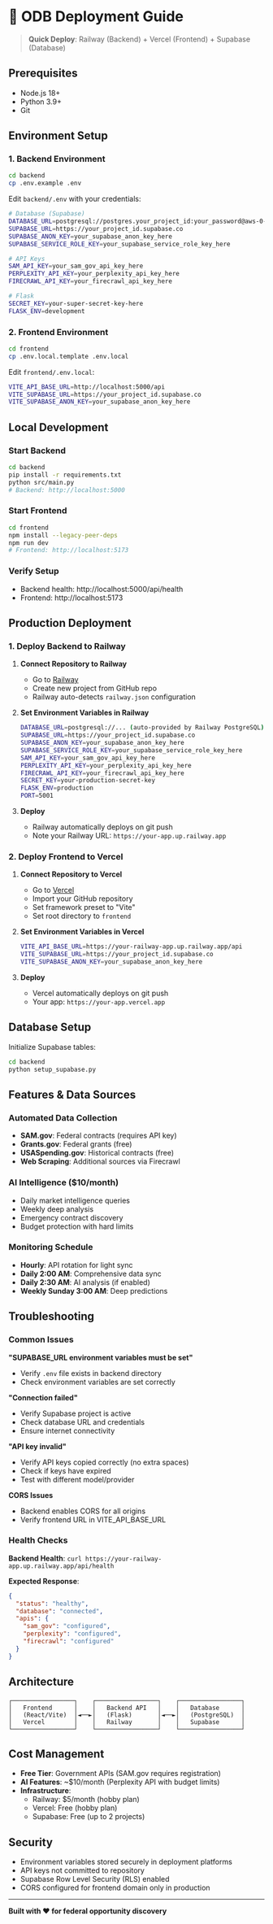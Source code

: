 # 🚀 ODB Deployment Guide

> **Quick Deploy**: Railway (Backend) + Vercel (Frontend) + Supabase (Database)

## Prerequisites

- Node.js 18+
- Python 3.9+
- Git

## Environment Setup

### 1. Backend Environment
```bash
cd backend
cp .env.example .env
```

Edit `backend/.env` with your credentials:
```bash
# Database (Supabase)
DATABASE_URL=postgresql://postgres.your_project_id:your_password@aws-0-us-east-1.pooler.supabase.com:5432/postgres
SUPABASE_URL=https://your_project_id.supabase.co
SUPABASE_ANON_KEY=your_supabase_anon_key_here
SUPABASE_SERVICE_ROLE_KEY=your_supabase_service_role_key_here

# API Keys
SAM_API_KEY=your_sam_gov_api_key_here
PERPLEXITY_API_KEY=your_perplexity_api_key_here
FIRECRAWL_API_KEY=your_firecrawl_api_key_here

# Flask
SECRET_KEY=your-super-secret-key-here
FLASK_ENV=development
```

### 2. Frontend Environment
```bash
cd frontend
cp .env.local.template .env.local
```

Edit `frontend/.env.local`:
```bash
VITE_API_BASE_URL=http://localhost:5000/api
VITE_SUPABASE_URL=https://your_project_id.supabase.co
VITE_SUPABASE_ANON_KEY=your_supabase_anon_key_here
```

## Local Development

### Start Backend
```bash
cd backend
pip install -r requirements.txt
python src/main.py
# Backend: http://localhost:5000
```

### Start Frontend
```bash
cd frontend
npm install --legacy-peer-deps
npm run dev
# Frontend: http://localhost:5173
```

### Verify Setup
- Backend health: http://localhost:5000/api/health
- Frontend: http://localhost:5173

## Production Deployment

### 1. Deploy Backend to Railway

1. **Connect Repository to Railway**
   - Go to [Railway](https://railway.app)
   - Create new project from GitHub repo
   - Railway auto-detects `railway.json` configuration

2. **Set Environment Variables in Railway**
   ```bash
   DATABASE_URL=postgresql://... (auto-provided by Railway PostgreSQL)
   SUPABASE_URL=https://your_project_id.supabase.co
   SUPABASE_ANON_KEY=your_supabase_anon_key_here
   SUPABASE_SERVICE_ROLE_KEY=your_supabase_service_role_key_here
   SAM_API_KEY=your_sam_gov_api_key_here
   PERPLEXITY_API_KEY=your_perplexity_api_key_here
   FIRECRAWL_API_KEY=your_firecrawl_api_key_here
   SECRET_KEY=your-production-secret-key
   FLASK_ENV=production
   PORT=5001
   ```

3. **Deploy**
   - Railway automatically deploys on git push
   - Note your Railway URL: `https://your-app.up.railway.app`

### 2. Deploy Frontend to Vercel

1. **Connect Repository to Vercel**
   - Go to [Vercel](https://vercel.com)
   - Import your GitHub repository
   - Set framework preset to "Vite"
   - Set root directory to `frontend`

2. **Set Environment Variables in Vercel**
   ```bash
   VITE_API_BASE_URL=https://your-railway-app.up.railway.app/api
   VITE_SUPABASE_URL=https://your_project_id.supabase.co
   VITE_SUPABASE_ANON_KEY=your_supabase_anon_key_here
   ```

3. **Deploy**
   - Vercel automatically deploys on git push
   - Your app: `https://your-app.vercel.app`

## Database Setup

Initialize Supabase tables:
```bash
cd backend
python setup_supabase.py
```

## Features & Data Sources

### Automated Data Collection
- **SAM.gov**: Federal contracts (requires API key)
- **Grants.gov**: Federal grants (free)
- **USASpending.gov**: Historical contracts (free)
- **Web Scraping**: Additional sources via Firecrawl

### AI Intelligence ($10/month)
- Daily market intelligence queries
- Weekly deep analysis
- Emergency contract discovery
- Budget protection with hard limits

### Monitoring Schedule
- **Hourly**: API rotation for light sync
- **Daily 2:00 AM**: Comprehensive data sync
- **Daily 2:30 AM**: AI analysis (if enabled)
- **Weekly Sunday 3:00 AM**: Deep predictions

## Troubleshooting

### Common Issues

**"SUPABASE_URL environment variables must be set"**
- Verify `.env` file exists in backend directory
- Check environment variables are set correctly

**"Connection failed"**
- Verify Supabase project is active
- Check database URL and credentials
- Ensure internet connectivity

**"API key invalid"**
- Verify API keys copied correctly (no extra spaces)
- Check if keys have expired
- Test with different model/provider

**CORS Issues**
- Backend enables CORS for all origins
- Verify frontend URL in VITE_API_BASE_URL

### Health Checks

**Backend Health**: `curl https://your-railway-app.up.railway.app/api/health`

**Expected Response**:
```json
{
  "status": "healthy",
  "database": "connected",
  "apis": {
    "sam_gov": "configured",
    "perplexity": "configured",
    "firecrawl": "configured"
  }
}
```

## Architecture

```
┌─────────────────┐    ┌─────────────────┐    ┌─────────────────┐
│   Frontend      │    │   Backend API   │    │   Database      │
│   (React/Vite)  │◄──►│   (Flask)       │◄──►│   (PostgreSQL)  │
│   Vercel        │    │   Railway       │    │   Supabase      │
└─────────────────┘    └─────────────────┘    └─────────────────┘
```

## Cost Management

- **Free Tier**: Government APIs (SAM.gov requires registration)
- **AI Features**: ~$10/month (Perplexity API with budget limits)
- **Infrastructure**: 
  - Railway: $5/month (hobby plan)
  - Vercel: Free (hobby plan)
  - Supabase: Free (up to 2 projects)

## Security

- Environment variables stored securely in deployment platforms
- API keys not committed to repository
- Supabase Row Level Security (RLS) enabled
- CORS configured for frontend domain only in production

---

**Built with ❤️ for federal opportunity discovery**